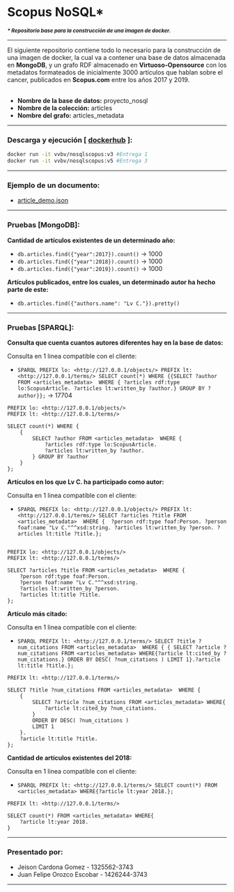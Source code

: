 # Scopus NoSQL*
_<strong><small>* Repositorio base para la construcción de una imagen de docker.</small></strong>_  
<hr>
El siguiente repositorio contiene todo lo necesario para la construcción de una imagen de docker, la cual va a contener una base de datos almacenada en <strong>MongoDB</strong>, y un grafo RDF almacenado en <strong>Virtuoso-Opensource</strong> con los metadatos formateados de inicialmente 3000 artículos que hablan sobre el cancer, publicados en <strong>Scopus.com</strong> entre los años 2017 y 2019. 
<br>
<br>  

- <strong>Nombre de la base de datos:</strong> proyecto_nosql  
- <strong>Nombre de la colección:</strong> articles  
- <strong>Nombre del grafo:</strong> articles_metadata  
<hr>

###  Descarga y ejecución [ <a href="https://hub.docker.com/r/vvbv/nosqlscopus">dockerhub</a> ]:

```bash
docker run -it vvbv/nosqlscopus:v3 #Entrega 1
docker run -it vvbv/nosqlscopus:v5 #Entrega 3
```
<hr>  

### Ejemplo de un documento:

- <a href="https://github.com/vvbv/Scopus-NoSQL/blob/master/article_demo.json"> article_demo.json</a>

<hr>

### Pruebas [MongoDB]:

**Cantidad de artículos existentes de un determinado año:**  

- ```db.articles.find({"year":2017}).count()``` → 1000
- ```db.articles.find({"year":2018}).count()``` → 1000
- ```db.articles.find({"year":2019}).count()``` → 1000

**Artículos publicados, entre los cuales, un determinado autor ha hecho parte de este:**    

- ```db.articles.find({"authors.name": "Lv C."}).pretty()```

<hr>

### Pruebas [SPARQL]:
**Consulta que cuenta <strong>cuantos autores diferentes hay</strong> en la base de datos:**   

Consulta en 1 linea compatible con el cliente:   
- ```SPARQL PREFIX lo: <http://127.0.0.1/objects/> PREFIX lt: <http://127.0.0.1/terms/> SELECT count(*) WHERE {{SELECT ?author FROM <articles_metadata>  WHERE { ?articles rdf:type lo:ScopusArticle. ?articles lt:written_by ?author.} GROUP BY ?author}};```  → 17704

```sparql
PREFIX lo: <http://127.0.0.1/objects/> 
PREFIX lt: <http://127.0.0.1/terms/> 

SELECT count(*) WHERE {
    {
        SELECT ?author FROM <articles_metadata>  WHERE { 
            ?articles rdf:type lo:ScopusArticle.
            ?articles lt:written_by ?author.
        } GROUP BY ?author
    }
};
```

**Artículos en los que <strong>Lv C.</strong> ha participado como autor:**  

Consulta en 1 linea compatible con el cliente:   
- ```SPARQL PREFIX lo: <http://127.0.0.1/objects/> PREFIX lt: <http://127.0.0.1/terms/> SELECT ?articles ?title FROM <articles_metadata>  WHERE {  ?person rdf:type foaf:Person. ?person foaf:name "Lv C."^^xsd:string. ?articles lt:written_by ?person. ?articles lt:title ?title.};```  

```sparql

PREFIX lo: <http://127.0.0.1/objects/> 
PREFIX lt: <http://127.0.0.1/terms/> 

SELECT ?articles ?title FROM <articles_metadata>  WHERE { 
    ?person rdf:type foaf:Person.
    ?person foaf:name "Lv C."^^xsd:string.
    ?articles lt:written_by ?person.
    ?articles lt:title ?title.
};
```

**Artículo más citado:**   

Consulta en 1 linea compatible con el cliente:  
- ```SPARQL PREFIX lt: <http://127.0.0.1/terms/> SELECT ?title ?num_citations FROM <articles_metadata>  WHERE { { SELECT ?article ?num_citations FROM <articles_metadata> WHERE{?article lt:cited_by ?num_citations.} ORDER BY DESC( ?num_citations ) LIMIT 1}.?article lt:title ?title.};```

```sparql
PREFIX lt: <http://127.0.0.1/terms/>

SELECT ?title ?num_citations FROM <articles_metadata>  WHERE {
    {
        SELECT ?article ?num_citations FROM <articles_metadata> WHERE{
            ?article lt:cited_by ?num_citations.
        } 
        ORDER BY DESC( ?num_citations )
        LIMIT 1
    }.
    ?article lt:title ?title.
}; 
```

**Cantidad de artículos existentes del 2018:**  

Consulta en 1 linea compatible con el cliente:  
- ```SPARQL PREFIX lt: <http://127.0.0.1/terms/> SELECT count(*) FROM <articles_metadata> WHERE{?article lt:year 2018.};```

```sparql
PREFIX lt: <http://127.0.0.1/terms/>

SELECT count(*) FROM <articles_metadata> WHERE{
    ?article lt:year 2018.
} 
```

<hr>

### Presentado por:
- Jeison Cardona Gomez - 1325562-3743
- Juan Felipe Orozco Escobar - 1426244-3743
<hr>
